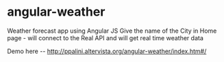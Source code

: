 # angular-weather
Weather forecast app using Angular JS
Give the name of the City in Home page - will connect to the Real API and will get real time weather data

Demo here -- http://ppalini.altervista.org/angular-weather/index.htm#/
